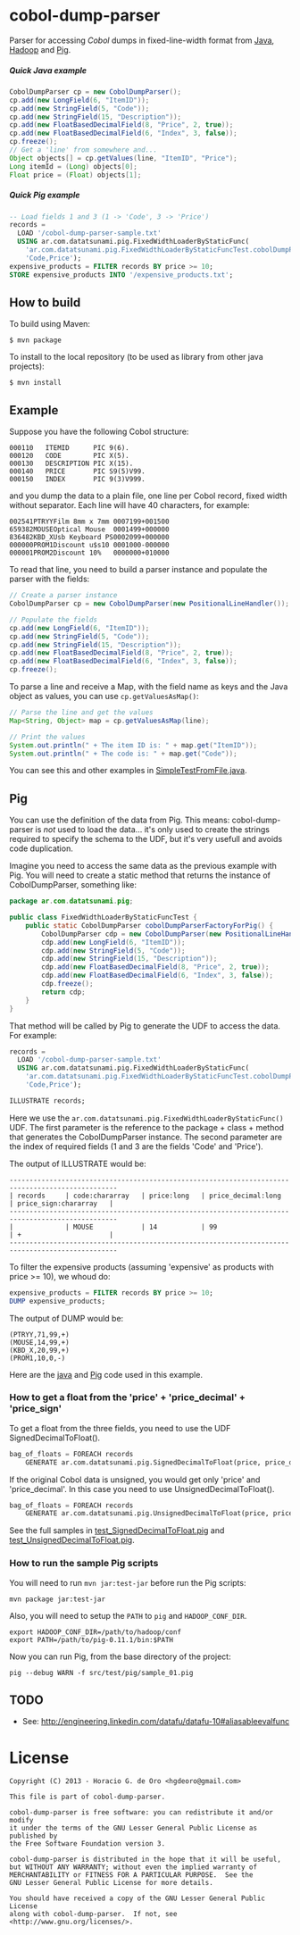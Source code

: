 cobol-dump-parser
=================

Parser for accessing *Cobol* dumps in fixed-line-width format from
[Java](http://www.java.com/), [Hadoop](https://hadoop.apache.org/) and [Pig](https://pig.apache.org/).

##### Quick Java example

```java
CobolDumpParser cp = new CobolDumpParser();
cp.add(new LongField(6, "ItemID"));
cp.add(new StringField(5, "Code"));
cp.add(new StringField(15, "Description"));
cp.add(new FloatBasedDecimalField(8, "Price", 2, true));
cp.add(new FloatBasedDecimalField(6, "Index", 3, false));
cp.freeze();
// Get a 'line' from somewhere and...
Object objects[] = cp.getValues(line, "ItemID", "Price");
Long itemId = (Long) objects[0];
Float price = (Float) objects[1];
```

##### Quick Pig example

```sql
-- Load fields 1 and 3 (1 -> 'Code', 3 -> 'Price')
records =
  LOAD '/cobol-dump-parser-sample.txt'
  USING ar.com.datatsunami.pig.FixedWidthLoaderByStaticFunc(
    'ar.com.datatsunami.pig.FixedWidthLoaderByStaticFuncTest.cobolDumpParserFactoryForPig',
    'Code,Price');
expensive_products = FILTER records BY price >= 10;
STORE expensive_products INTO '/expensive_products.txt';
```

## How to build

To build using Maven:

    $ mvn package

To install to the local repository (to be used as library from other java projects):

    $ mvn install

## Example

Suppose you have the following Cobol structure:

```cobol
000110   ITEMID      PIC 9(6).
000120   CODE        PIC X(5).
000130   DESCRIPTION PIC X(15).
000140   PRICE       PIC S9(5)V99.
000150   INDEX       PIC 9(3)V999.
```

and you dump the data to a plain file, one line per Cobol record, fixed width without separator. Each line will have 40 characters, for example:

```
002541PTRYYFilm 8mm x 7mm 0007199+001500
659382MOUSEOptical Mouse  0001499+000000
836482KBD_XUsb Keyboard PS0002099+000000
000000PROM1Discount u$s10 0001000-000000
000001PROM2Discount 10%   0000000+010000
```

To read that line, you need to build a parser instance and populate the parser with the fields:

```java
// Create a parser instance
CobolDumpParser cp = new CobolDumpParser(new PositionalLineHandler());

// Populate the fields
cp.add(new LongField(6, "ItemID"));
cp.add(new StringField(5, "Code"));
cp.add(new StringField(15, "Description"));
cp.add(new FloatBasedDecimalField(8, "Price", 2, true));
cp.add(new FloatBasedDecimalField(6, "Index", 3, false));
cp.freeze();
```

To parse a line and receive a Map, with the field name as keys and the Java object as values, you can use `cp.getValuesAsMap()`:

```java
// Parse the line and get the values
Map<String, Object> map = cp.getValuesAsMap(line);

// Print the values
System.out.println(" + The item ID is: " + map.get("ItemID"));
System.out.println(" + The code is: " + map.get("Code"));
```

You can see this and other examples in [SimpleTestFromFile.java](src/test/java/ar/com/datatsunami/bigdata/cobol/SimpleTestFromFile.java).

## Pig

You can use the definition of the data from Pig. This means: cobol-dump-parser is *not* used to load the data... it's only used to create the strings required to specify the schema to the UDF, but it's very usefull and avoids code duplication.

Imagine you need to access the same data as the previous example with Pig. You will need to create a static method that returns the instance of CobolDumpParser, something like:

```java
package ar.com.datatsunami.pig;

public class FixedWidthLoaderByStaticFuncTest {
	public static CobolDumpParser cobolDumpParserFactoryForPig() {
		CobolDumpParser cdp = new CobolDumpParser(new PositionalLineHandler());
		cdp.add(new LongField(6, "ItemID"));
		cdp.add(new StringField(5, "Code"));
		cdp.add(new StringField(15, "Description"));
		cdp.add(new FloatBasedDecimalField(8, "Price", 2, true));
		cdp.add(new FloatBasedDecimalField(6, "Index", 3, false));
		cdp.freeze();
		return cdp;
	}
}
```

That method will be called by Pig to generate the UDF to access the data. For example:

```sql
records =
  LOAD '/cobol-dump-parser-sample.txt'
  USING ar.com.datatsunami.pig.FixedWidthLoaderByStaticFunc(
    'ar.com.datatsunami.pig.FixedWidthLoaderByStaticFuncTest.cobolDumpParserFactoryForPig',
    'Code,Price');

ILLUSTRATE records;
```

Here we use the `ar.com.datatsunami.pig.FixedWidthLoaderByStaticFunc()` UDF. The first parameter is
the reference to the package + class + method that generates the CobolDumpParser instance. The second
parameter are the index of required fields (1 and 3 are the fields 'Code' and 'Price').

The output of ILLUSTRATE would be:

```
-------------------------------------------------------------------------------------------------
| records     | code:chararray   | price:long   | price_decimal:long   | price_sign:chararray   | 
-------------------------------------------------------------------------------------------------
|             | MOUSE            | 14           | 99                   | +                      | 
-------------------------------------------------------------------------------------------------
```

To filter the expensive products (assuming 'expensive' as products with price >= 10), we whoud do:

```sql
expensive_products = FILTER records BY price >= 10;
DUMP expensive_products;
```

The output of DUMP would be:

```
(PTRYY,71,99,+)
(MOUSE,14,99,+)
(KBD_X,20,99,+)
(PROM1,10,0,-)
```

Here are the [java](src/test/java/ar/com/datatsunami/pig/FixedWidthLoaderByStaticFuncTest.java)
and [Pig](src/test/pig/sample_03_dump_expensive_products.pig) code used in this example.

### How to get a float from the 'price' + 'price_decimal' + 'price_sign'

To get a float from the three fields, you need to use the UDF SignedDecimalToFloat().

```sql
bag_of_floats = FOREACH records
	GENERATE ar.com.datatsunami.pig.SignedDecimalToFloat(price, price_decimal, price_sign, 2);
```

If the original Cobol data is unsigned, you would get only 'price' and 'price_decimal'. In this case
you need to use UnsignedDecimalToFloat().

```sql
bag_of_floats = FOREACH records
	GENERATE ar.com.datatsunami.pig.UnsignedDecimalToFloat(price, price_decimal, 2);
```

See the full samples in [test_SignedDecimalToFloat.pig](src/test/pig/test_SignedDecimalToFloat.pig)
and [test_UnsignedDecimalToFloat.pig](src/test/pig/test_UnsignedDecimalToFloat.pig).

### How to run the sample Pig scripts

You will need to run `mvn jar:test-jar` before run the Pig scripts:

```shell
mvn package jar:test-jar
```

Also, you will need to setup the `PATH` to `pig` and `HADOOP_CONF_DIR`.

```shell
export HADOOP_CONF_DIR=/path/to/hadoop/conf
export PATH=/path/to/pig-0.11.1/bin:$PATH
```

Now you can run Pig, from the base directory of the project:

```shell
pig --debug WARN -f src/test/pig/sample_01.pig
```


## TODO

+ See: http://engineering.linkedin.com/datafu/datafu-10#aliasableevalfunc


<!--

## Hadoop

To avoid converting to String(), and use Hadoop's Text instances:

	// Taken from src/test/java/ar/com/datatsunami/bigdata/cobol/linehandler/PositionalLineHandlerForHadoopTest.java

	// setup() { ... }
	
	Text OUTPUT_KEY = new Text();
	Text OUTPUT_VALUE = new Text();
	
	int cobolFieldWithKey = cp.getFieldIndexFromFieldName("Code");
	int cobolFieldWithValue = cp.getFieldIndexFromFieldName("Description");
	
	// map() { ... }
	
	Text inputValue = LineHandlerTestUtils.line1AsText;
	
	cp.copyValueToText(inputValue, cobolFieldWithKey, OUTPUT_KEY);
	cp.copyValueToText(inputValue, cobolFieldWithValue, OUTPUT_VALUE);

TODO: add example with `PositionalLineHandler` + `CobolDumpParser.getItemsValues()`


## Performance

Using `CobolDumpParser.getItemsWithLabels()` I've processed a dump with 45.000.000 lines (> 8GB) and took 6 minutes.

Using `PositionalLineHandler` and `CobolDumpParser.getItemsValues()` I've processed the same dump (45.000.000 lines) and took 3 minutes 45 seconds.

TODO: check performance of `copyItemsValuesByFieldIndexes(Text text, int[] fieldIndexes, Text[] out)`. That method uses Text's byte[] buffers, avoiding converting to String.

-->

# License

    Copyright (C) 2013 - Horacio G. de Oro <hgdeoro@gmail.com>

    This file is part of cobol-dump-parser.

    cobol-dump-parser is free software: you can redistribute it and/or modify
    it under the terms of the GNU Lesser General Public License as published by
    the Free Software Foundation version 3.

    cobol-dump-parser is distributed in the hope that it will be useful,
    but WITHOUT ANY WARRANTY; without even the implied warranty of
    MERCHANTABILITY or FITNESS FOR A PARTICULAR PURPOSE.  See the
    GNU Lesser General Public License for more details.

    You should have received a copy of the GNU Lesser General Public License
    along with cobol-dump-parser.  If not, see <http://www.gnu.org/licenses/>.

